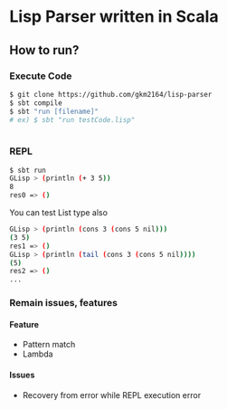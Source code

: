 # Lisp Parser written in Scala

## How to run?

### Execute Code
```bash
$ git clone https://github.com/gkm2164/lisp-parser
$ sbt compile
$ sbt "run [filename]"
# ex) $ sbt "run testCode.lisp" 
 
```

### REPL
```bash
$ sbt run
GLisp > (println (+ 3 5))
8
res0 => ()
```

You can test List type also
```bash
GLisp > (println (cons 3 (cons 5 nil)))
(3 5)
res1 => ()
GLisp > (println (tail (cons 3 (cons 5 nil))))
(5)
res2 => ()
...
```

### Remain issues, features

#### Feature
- Pattern match
- Lambda

#### Issues
- Recovery from error while REPL execution error
